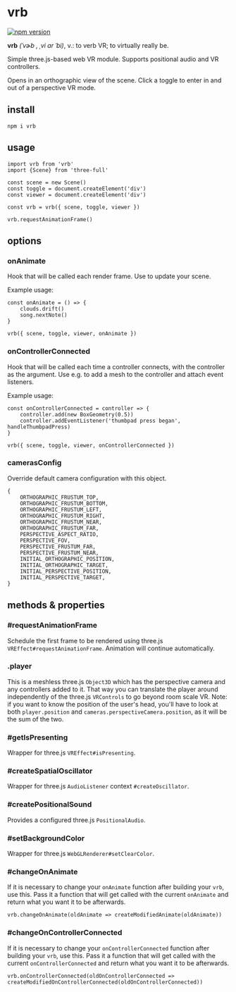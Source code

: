 # vrb

[![npm version](https://badge.fury.io/js/vrb.svg)](https://badge.fury.io/js/vrb)

**vrb** *(ˈvɚb , ˌvi ɑr ˈbi)*, v.: to verb VR; to virtually really be.

Simple three.js-based web VR module. Supports positional audio and VR controllers.

Opens in an orthographic view of the scene. Click a toggle to enter in and out of a perspective VR mode.

## install

`npm i vrb`

## usage

```
import vrb from 'vrb'
import {Scene} from 'three-full'

const scene = new Scene()
const toggle = document.createElement('div')
const viewer = document.createElement('div')

const vrb = vrb({ scene, toggle, viewer })

vrb.requestAnimationFrame()
```

## options

### onAnimate

Hook that will be called each render frame. Use to update your scene.

Example usage:

```
const onAnimate = () => {
    clouds.drift()
    song.nextNote()
}

vrb({ scene, toggle, viewer, onAnimate })
```

### onControllerConnected

Hook that will be called each time a controller connects, with the controller as the argument. Use e.g. to add a mesh to the controller and attach event listeners.

Example usage:

```
const onControllerConnected = controller => {
    controller.add(new BoxGeometry(0.5))
    controller.addEventListener('thumbpad press began', handleThumbpadPress)
}

vrb({ scene, toggle, viewer, onControllerConnected })
```

### camerasConfig

Override default camera configuration with this object.

```
{
    ORTHOGRAPHIC_FRUSTUM_TOP,
    ORTHOGRAPHIC_FRUSTUM_BOTTOM,
    ORTHOGRAPHIC_FRUSTUM_LEFT,
    ORTHOGRAPHIC_FRUSTUM_RIGHT,
    ORTHOGRAPHIC_FRUSTUM_NEAR,
    ORTHOGRAPHIC_FRUSTUM_FAR,
    PERSPECTIVE_ASPECT_RATIO,
    PERSPECTIVE_FOV,
    PERSPECTIVE_FRUSTUM_FAR,
    PERSPECTIVE_FRUSTUM_NEAR,
    INITIAL_ORTHOGRAPHIC_POSITION,
    INITIAL_ORTHOGRAPHIC_TARGET,
    INITIAL_PERSPECTIVE_POSITION,
    INITIAL_PERSPECTIVE_TARGET,
}
```

## methods & properties

### #requestAnimationFrame

Schedule the first frame to be rendered using three.js `VREffect#requestAnimationFrame`. Animation will continue automatically.

### .player

This is a meshless three.js `Object3D` which has the perspective camera and any controllers added to it. That way you can translate the player around independently of the three.js `VRControls` to go beyond room scale VR.
Note: if you want to know the position of the user's head, you'll have to look at both `player.position` and `cameras.perspectiveCamera.position`, as it will be the sum of the two.

### #getIsPresenting

Wrapper for three.js `VREffect#isPresenting`.

### #createSpatialOscillator

Wrapper for three.js `AudioListener` context `#createOscillator`.

### #createPositionalSound

Provides a configured three.js `PositionalAudio`.

### #setBackgroundColor

Wrapper for three.js `WebGLRenderer#setClearColor`.

### #changeOnAnimate

If it is necessary to change your `onAnimate` function after building your `vrb`, use this. Pass it a function that will get called with the current `onAnimate` and return what you want it to be afterwards.

`vrb.changeOnAnimate(oldAnimate => createModifiedAnimate(oldAnimate))`

### #changeOnControllerConnected

If it is necessary to change your `onControllerConnected` function after building your `vrb`, use this. Pass it a function that will get called with the current `onControllerConnected` and return what you want it to be afterwards.

`vrb.onControllerConnected(oldOnControllerConnected => createModifiedOnControllerConnected(oldOnControllerConnected))`
